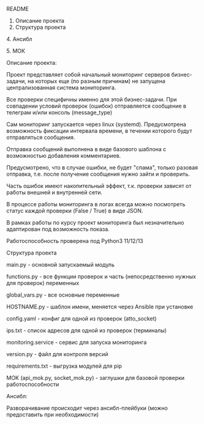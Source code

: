 ﻿README

1. Описание проекта
1. Структура проекта

4\. Ансибл

5\. МОК

Описание проекта:

Проект представляет собой начальный мониторинг серверов бизнес-задачи, на которых еще (по разным причинам) не запущена централизованная система мониторинга.

Все проверки специфичны именно для этой бизнес-задачи. При совпадении условий проверок (ошибок) отправляется сообщение в телеграм  и/или консоль (message\_type)

Сам мониторинг запускается через linux (systemd). Предусмотрена возможность фиксации интервала времени, в течении которого будут отправляться сообщения.

Отправка сообщений выполнена в виде базового шаблона с возможностью добавления комментариев.

Предусмотрено, что в случае ошибки, не будет "спама", только разовая отправка, т.е. после получение сообщения нужно зайти и проверить.

Часть ошибок имеют накопительный эффект, т.к. проверки зависят от работы внешней и внутренней сети.

В процессе работы мониторинга в логах всегда можно посмотреть статус каждой проверки (False / True) в виде JSON.

В рамках работы по курсу проект мониторинга был незначительно адаптирован под возможность показа.

Работоспособность проверена под Python3 11/12/13

Структура проекта

main.py - основной запускаемый модуль

functions.py - все функции проверок и часть (непосредственно нужных для проверок) переменных

global\_vars.py - все основные переменные

HOSTNAME.py - шаблон имени, меняется через Ansible при установке

config.yaml - конфиг для одной из проверок (atto\_socket)

ips.txt - список адресов для одной из проверок (терминалы)

monitoring.service - сервис для запуска мониторинга

version.py - файл для контроля версий

requirements.txt - выгрузка модулей для pip

MOK (api\_mok.py, socket\_mok.py) - заглушки для базовой проверки работоспособности


Ансибл:

Разворачивание происходит через ансибл-плейбуки (можно предоставить при необходимости)

